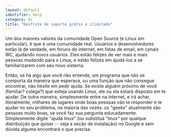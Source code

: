 ```yaml
---
layout: default
identifier: help
category: br
title: "﻿Desfrute de suporte grátis e ilimitado"
---
```


Um dos maiores valores da comunidade Open Source (e Linux em particular), é que é uma comunidade real. Usuários e desenvolvedores estão lá de verdade, em fóruns de internet, em listas de email, em canais IRC, ajudando novos usuários. Eles estão felizes de ver mais e mais pessoas mudando para o Linux, e estão felizes em ajudá-los a se familiarizarem com seu novo sistema.

Então, se há algo que você não entende, um programa que não se comporta da maneira que esperava, ou uma função que não consegue encontrar, não hesite em pedir ajuda. Se existe alguém próximo de você (familiar? colega?) que esteja usando Linux, ele ou ela estará disposto em te ajudar. De outra maneira, simplesmente entre na internet, e irá achar, literalmente, milhares de lugares onde boas pessoas vão te responder e te ajudar no seu problema, na maioria das vezes: os "geeks" atualmente são pessoas muito boas, se você faz sua pergunta educadamente. Simplesmente digite "ajuda linux" (ou substitua "linux" por qualque distribuição que quiser -- veja a seção de instalação) no Google e sem dúvida alguma encontrará o que precisa.




